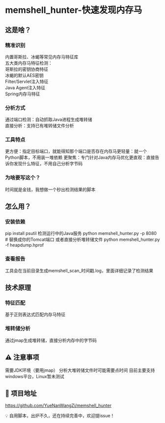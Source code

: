 # memshell_hunter-快速发现内存马

##  这是啥？
###  精准识别
内置哥斯拉、冰蝎等常见内存马特征库  
五大类内存马特征检测：  
哥斯拉的密钥协商特征  
冰蝎的默认AES密钥  
Filter/Servlet注入特征  
Java Agent注入特征  
Spring内存马特征  
###  分析方式
​​通过端口检测​​：自动抓取Java进程生成堆转储  
​​直接分析​​：支持已有堆转储文件分析    

### 工具特点
​​更方便：指定目标端口，就能得知那个端口是否存在内存马
​​更轻量​​：就一个Python脚本，不用装一堆依赖
​​更聚焦​​：专门针对Java内存马优化
​​更直观​​：直接告诉你发现什么特征，不用自己分析字节码

###  为啥要写这个？
时间就是金钱，我想做一个秒出检测结果的脚本

##  怎么用？
### 安装依赖
pip install psutil
检测运行中的Java服务
python memshell_hunter.py -p 8080  # 替换成你的Tomcat端口
或者直接分析堆转储文件
python memshell_hunter.py -f heapdump.hprof
### 查看报告
工具会在当前目录生成memshell_scan_时间戳.log，里面详细记录了检测结果

##  技术原理
###  特征匹配
基于正则表达式匹配内存马特征

###  堆转储分析
通过jmap生成堆转储，直接分析内存中的字节码

## ⚠️ 注意事项
需要JDK环境（要用jmap）
分析大堆转储文件时可能需要点时间
目前主要支持windows平台，Linux暂未测试

## 🔗 项目地址
https://github.com/YueNanWangZi/memshell_hunter

💡 ​自用脚本，出炉不久，还在持续完善中，欢迎提issue！

